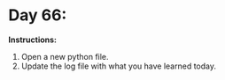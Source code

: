# Day 66: 
**Instructions:** 
1. Open a new python file.
2. Update the log file with what you have learned today.
